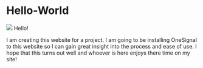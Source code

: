 # Hello-World

![](https://media.giphy.com/media/dH16CNQJRwPsY/source.gif)
Hello!

I am creating this website for a project.  I am going to be installing OneSignal to this website so I can gain great insight into the process and ease of use.  I hope that this turns out well and whoever is here enjoys there time on my site! 
